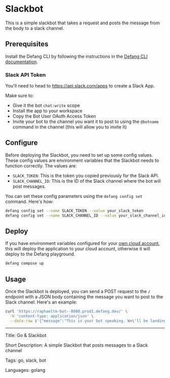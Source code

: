# Slackbot

This is a simple slackbot that takes a request and posts the message from the body to a slack channel.

## Prerequisites

Install the Defang CLI by following the instructions in the [Defang CLI documentation](https://docs.defang.io/docs/getting-started).

### Slack API Token

You'll need to head to https://api.slack.com/apps to create a Slack App.

Make sure to:

- Give it the bot `chat:write` scope
- Install the app to your workspace
- Copy the Bot User OAuth Access Token
- Invite your bot to the channel you want it to post to using the `@botname` command in the channel (this will allow you to invite it)

## Configure

Before deploying the Slackbot, you need to set up some config values. These config values are environment variables that the Slackbot needs to function correctly. The values are:

- `SLACK_TOKEN`: This is the token you copied previously for the Slack API.
- `SLACK_CHANNEL_ID`: This is the ID of the Slack channel where the bot will post messages.

You can set these config parameters using the `defang config set` command. Here's how:

```sh
defang config set --name SLACK_TOKEN --value your_slack_token
defang config set --name SLACK_CHANNEL_ID --value your_slack_channel_id
```

## Deploy

If you have environment variables configured for your [own cloud account](https://docs.defang.io/docs/concepts/defang-byoc), this will deploy the application to your cloud account, otherwise it will deploy to the Defang playground.

```sh
defang compose up
```

## Usage

Once the Slackbot is deployed, you can send a POST request to the `/` endpoint with a JSON body containing the message you want to post to the Slack channel. Here's an example:

```sh
curl 'https://raphaeltm-bot--8080.prod1.defang.dev/' \
  -H 'content-type: application/json' \
  --data-raw $'{"message":"This is your bot speaking. We\'ll be landing in 10 minutes. Please fasten your seatbelts."}'
```

---

Title: Go & Slackbot

Short Description: A simple Slackbot that posts messages to a Slack channel

Tags: go, slack, bot

Languages: golang

